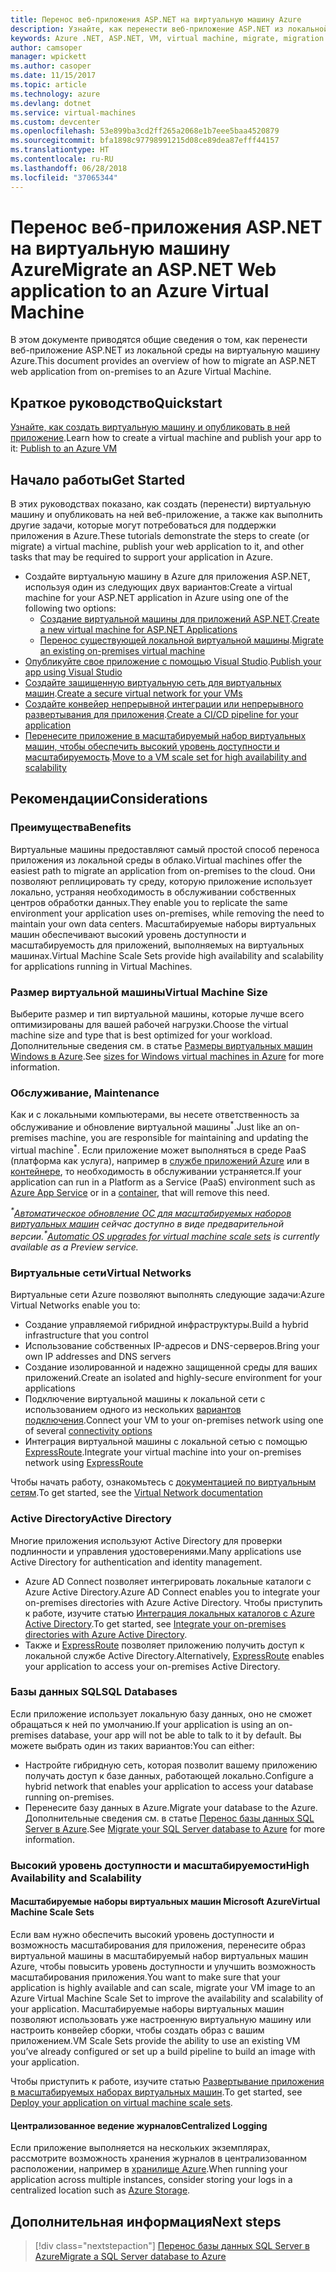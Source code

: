 ```yaml
---
title: Перенос веб-приложения ASP.NET на виртуальную машину Azure
description: Узнайте, как перенести веб-приложение ASP.NET из локальной среды на виртуальную машину Azure.
keywords: Azure .NET, ASP.NET, VM, virtual machine, migrate, migration
author: camsoper
manager: wpickett
ms.author: casoper
ms.date: 11/15/2017
ms.topic: article
ms.technology: azure
ms.devlang: dotnet
ms.service: virtual-machines
ms.custom: devcenter
ms.openlocfilehash: 53e899ba3cd2ff265a2068e1b7eee5baa4520879
ms.sourcegitcommit: bfa1898c97798991215d08ce89dea87efff44157
ms.translationtype: HT
ms.contentlocale: ru-RU
ms.lasthandoff: 06/28/2018
ms.locfileid: "37065344"
---
```

# <a name="migrate-an-aspnet-web-application-to-an-azure-virtual-machine"></a><span data-ttu-id="9d71e-104">Перенос веб-приложения ASP.NET на виртуальную машину Azure</span><span class="sxs-lookup"><span data-stu-id="9d71e-104">Migrate an ASP.NET Web application to an Azure Virtual Machine</span></span>

<span data-ttu-id="9d71e-105">В этом документе приводятся общие сведения о том, как перенести веб-приложение ASP.NET из локальной среды на виртуальную машину Azure.</span><span class="sxs-lookup"><span data-stu-id="9d71e-105">This document provides an overview of how to migrate an ASP.NET web application from on-premises to an Azure Virtual Machine.</span></span>

## <a name="quickstart"></a><span data-ttu-id="9d71e-106">Краткое руководство</span><span class="sxs-lookup"><span data-stu-id="9d71e-106">Quickstart</span></span>

<span data-ttu-id="9d71e-107">[Узнайте, как создать виртуальную машину и опубликовать в ней приложение](https://tutorials.visualstudio.com/aspnet-vm/intro).</span><span class="sxs-lookup"><span data-stu-id="9d71e-107">Learn how to create a virtual machine and publish your app to it: [Publish to an Azure VM](https://tutorials.visualstudio.com/aspnet-vm/intro)</span></span>

## <a name="get-started"></a><span data-ttu-id="9d71e-108">Начало работы</span><span class="sxs-lookup"><span data-stu-id="9d71e-108">Get Started</span></span>

<span data-ttu-id="9d71e-109">В этих руководствах показано, как создать (перенести) виртуальную машину и опубликовать на ней веб-приложение, а также как выполнить другие задачи, которые могут потребоваться для поддержки приложения в Azure.</span><span class="sxs-lookup"><span data-stu-id="9d71e-109">These tutorials demonstrate the steps to create (or migrate) a virtual machine, publish your web application to it, and other tasks that may be required to support your application in Azure.</span></span>

- <span data-ttu-id="9d71e-110">Создайте виртуальную машину в Azure для приложения ASP.NET, используя один из следующих двух вариантов:</span><span class="sxs-lookup"><span data-stu-id="9d71e-110">Create a virtual machine for your ASP.NET application in Azure using one of the following two options:</span></span>
    - <span data-ttu-id="9d71e-111">[Создание виртуальной машины для приложений ASP.NET](https://go.microsoft.com/fwlink/?linkid=863237).</span><span class="sxs-lookup"><span data-stu-id="9d71e-111">[Create a new virtual machine for ASP.NET Applications](https://go.microsoft.com/fwlink/?linkid=863237)</span></span>
    - <span data-ttu-id="9d71e-112">[Перенос существующей локальной виртуальной машины](https://docs.microsoft.com/azure/site-recovery/tutorial-migrate-on-premises-to-azure).</span><span class="sxs-lookup"><span data-stu-id="9d71e-112">[Migrate an existing on-premises virtual machine](https://docs.microsoft.com/azure/site-recovery/tutorial-migrate-on-premises-to-azure)</span></span>
- <span data-ttu-id="9d71e-113">[Опубликуйте свое приложение с помощью Visual Studio](https://go.microsoft.com/fwlink/?linkid=863240).</span><span class="sxs-lookup"><span data-stu-id="9d71e-113">[Publish your app using Visual Studio](https://go.microsoft.com/fwlink/?linkid=863240)</span></span>
- <span data-ttu-id="9d71e-114">[Создайте защищенную виртуальную сеть для виртуальных машин](https://docs.microsoft.com/azure/virtual-network/virtual-network-get-started-vnet-subnet).</span><span class="sxs-lookup"><span data-stu-id="9d71e-114">[Create a secure virtual network for your VMs](https://docs.microsoft.com/azure/virtual-network/virtual-network-get-started-vnet-subnet)</span></span>
- <span data-ttu-id="9d71e-115">[Создайте конвейер непрерывной интеграции или непрерывного развертывания для приложения](https://docs.microsoft.com/vsts/build-release/apps/cd/deploy-webdeploy-iis-deploygroups).</span><span class="sxs-lookup"><span data-stu-id="9d71e-115">[Create a CI/CD pipeline for your application](https://docs.microsoft.com/vsts/build-release/apps/cd/deploy-webdeploy-iis-deploygroups)</span></span>
- <span data-ttu-id="9d71e-116">[Перенесите приложение в масштабируемый набор виртуальных машин, чтобы обеспечить высокий уровень доступности и масштабируемость](https://docs.microsoft.com/azure/virtual-machine-scale-sets/virtual-machine-scale-sets-deploy-app).</span><span class="sxs-lookup"><span data-stu-id="9d71e-116">[Move to a VM scale set for high availability and scalability](https://docs.microsoft.com/azure/virtual-machine-scale-sets/virtual-machine-scale-sets-deploy-app)</span></span>

## <a name="considerations"></a><span data-ttu-id="9d71e-117">Рекомендации</span><span class="sxs-lookup"><span data-stu-id="9d71e-117">Considerations</span></span>

### <a name="benefits"></a><span data-ttu-id="9d71e-118">Преимущества</span><span class="sxs-lookup"><span data-stu-id="9d71e-118">Benefits</span></span>

<span data-ttu-id="9d71e-119">Виртуальные машины предоставляют самый простой способ переноса приложения из локальной среды в облако.</span><span class="sxs-lookup"><span data-stu-id="9d71e-119">Virtual machines offer the easiest path to migrate an application from on-premises to the cloud.</span></span>  <span data-ttu-id="9d71e-120">Они позволяют реплицировать ту среду, которую приложение использует локально, устраняя необходимость в обслуживании собственных центров обработки данных.</span><span class="sxs-lookup"><span data-stu-id="9d71e-120">They enable you to replicate the same environment your application uses on-premises, while removing the need to maintain your own data centers.</span></span>  <span data-ttu-id="9d71e-121">Масштабируемые наборы виртуальных машин обеспечивают высокий уровень доступности и масштабируемость для приложений, выполняемых на виртуальных машинах.</span><span class="sxs-lookup"><span data-stu-id="9d71e-121">Virtual Machine Scale Sets provide high availability and scalability for applications running in Virtual Machines.</span></span>

### <a name="virtual-machine-size"></a><span data-ttu-id="9d71e-122">Размер виртуальной машины</span><span class="sxs-lookup"><span data-stu-id="9d71e-122">Virtual Machine Size</span></span>

<span data-ttu-id="9d71e-123">Выберите размер и тип виртуальной машины, которые лучше всего оптимизированы для вашей рабочей нагрузки.</span><span class="sxs-lookup"><span data-stu-id="9d71e-123">Choose the virtual machine size and type that is best optimized for your workload.</span></span>  <span data-ttu-id="9d71e-124">Дополнительные сведения см. в статье [Размеры виртуальных машин Windows в Azure](https://docs.microsoft.com/azure/virtual-machines/windows/sizes).</span><span class="sxs-lookup"><span data-stu-id="9d71e-124">See [sizes for Windows virtual machines in Azure](https://docs.microsoft.com/azure/virtual-machines/windows/sizes) for more information.</span></span>

### <a name="maintenance"></a><span data-ttu-id="9d71e-125">Обслуживание, </span><span class="sxs-lookup"><span data-stu-id="9d71e-125">Maintenance</span></span>

<span data-ttu-id="9d71e-126">Как и с локальными компьютерами, вы несете ответственность за обслуживание и обновление виртуальной машины<sup>&#42;</sup>.</span><span class="sxs-lookup"><span data-stu-id="9d71e-126">Just like an on-premises machine, you are responsible for maintaining and updating the virtual machine<sup>&#42;</sup>.</span></span>  <span data-ttu-id="9d71e-127">Если приложение может выполняться в среде PaaS (платформа как услуга), например в [службе приложений Azure](https://docs.microsoft.com/azure/app-service/) или в [контейнере](https://docs.microsoft.com/azure/app-service/containers/), то необходимость в обслуживании устраняется.</span><span class="sxs-lookup"><span data-stu-id="9d71e-127">If your application can run in a Platform as a Service (PaaS) environment such as [Azure App Service](https://docs.microsoft.com/azure/app-service/) or in a [container](https://docs.microsoft.com/azure/app-service/containers/), that will remove this need.</span></span>

<span data-ttu-id="9d71e-128">*<sup>&#42;</sup>[Автоматическое обновление ОС для масштабируемых наборов виртуальных машин](https://docs.microsoft.com/azure/virtual-machine-scale-sets/virtual-machine-scale-sets-automatic-upgrade) сейчас доступно в виде предварительной версии.*</span><span class="sxs-lookup"><span data-stu-id="9d71e-128">*<sup>&#42;</sup>[Automatic OS upgrades for virtual machine scale sets](https://docs.microsoft.com/azure/virtual-machine-scale-sets/virtual-machine-scale-sets-automatic-upgrade) is currently available as a Preview service.*</span></span>

### <a name="virtual-networks"></a><span data-ttu-id="9d71e-129">Виртуальные сети</span><span class="sxs-lookup"><span data-stu-id="9d71e-129">Virtual Networks</span></span>

<span data-ttu-id="9d71e-130">Виртуальные сети Azure позволяют выполнять следующие задачи:</span><span class="sxs-lookup"><span data-stu-id="9d71e-130">Azure Virtual Networks enable you to:</span></span>
- <span data-ttu-id="9d71e-131">Создание управляемой гибридной инфраструктуры.</span><span class="sxs-lookup"><span data-stu-id="9d71e-131">Build a hybrid infrastructure that you control</span></span>
- <span data-ttu-id="9d71e-132">Использование собственных IP-адресов и DNS-серверов.</span><span class="sxs-lookup"><span data-stu-id="9d71e-132">Bring your own IP addresses and DNS servers</span></span>
- <span data-ttu-id="9d71e-133">Создание изолированной и надежно защищенной среды для ваших приложений.</span><span class="sxs-lookup"><span data-stu-id="9d71e-133">Create an isolated and highly-secure environment for your applications</span></span>
- <span data-ttu-id="9d71e-134">Подключение виртуальной машины к локальной сети с использованием одного из нескольких [вариантов подключения](https://docs.microsoft.com/azure/vpn-gateway/vpn-gateway-about-vpngateways#s2smulti).</span><span class="sxs-lookup"><span data-stu-id="9d71e-134">Connect your VM to your on-premises network using one of several [connectivity options](https://docs.microsoft.com/azure/vpn-gateway/vpn-gateway-about-vpngateways#s2smulti)</span></span>
- <span data-ttu-id="9d71e-135">Интеграция виртуальной машины с локальной сетью с помощью [ExpressRoute](https://azure.microsoft.com/services/expressroute/).</span><span class="sxs-lookup"><span data-stu-id="9d71e-135">Integrate your virtual machine into your on-premises network using [ExpressRoute](https://azure.microsoft.com/services/expressroute/)</span></span>

<span data-ttu-id="9d71e-136">Чтобы начать работу, ознакомьтесь с [документацией по виртуальным сетям](https://docs.microsoft.com/azure/virtual-network/).</span><span class="sxs-lookup"><span data-stu-id="9d71e-136">To get started, see the [Virtual Network documentation](https://docs.microsoft.com/azure/virtual-network/)</span></span>

### <a name="active-directory"></a><span data-ttu-id="9d71e-137">Active Directory</span><span class="sxs-lookup"><span data-stu-id="9d71e-137">Active Directory</span></span>
<span data-ttu-id="9d71e-138">Многие приложения используют Active Directory для проверки подлинности и управления удостоверениями.</span><span class="sxs-lookup"><span data-stu-id="9d71e-138">Many applications use Active Directory for authentication and identity management.</span></span>  
- <span data-ttu-id="9d71e-139">Azure AD Connect позволяет интегрировать локальные каталоги с Azure Active Directory.</span><span class="sxs-lookup"><span data-stu-id="9d71e-139">Azure AD Connect enables you to integrate your on-premises directories with Azure Active Directory.</span></span>  <span data-ttu-id="9d71e-140">Чтобы приступить к работе, изучите статью [Интеграция локальных каталогов с Azure Active Directory](https://docs.microsoft.com/azure/active-directory/connect/active-directory-aadconnect).</span><span class="sxs-lookup"><span data-stu-id="9d71e-140">To get started, see [Integrate your on-premises directories with Azure Active Directory](https://docs.microsoft.com/azure/active-directory/connect/active-directory-aadconnect).</span></span>  
- <span data-ttu-id="9d71e-141">Также и [ExpressRoute](https://azure.microsoft.com/services/expressroute/) позволяет приложению получить доступ к локальной службе Active Directory.</span><span class="sxs-lookup"><span data-stu-id="9d71e-141">Alternatively, [ExpressRoute](https://azure.microsoft.com/services/expressroute/) enables your application to access your on-premises Active Directory.</span></span>

### <a name="sql-databases"></a><span data-ttu-id="9d71e-142">Базы данных SQL</span><span class="sxs-lookup"><span data-stu-id="9d71e-142">SQL Databases</span></span>

<span data-ttu-id="9d71e-143">Если приложение использует локальную базу данных, оно не сможет обращаться к ней по умолчанию.</span><span class="sxs-lookup"><span data-stu-id="9d71e-143">If your application is using an on-premises database, your app will not be able to talk to it by default.</span></span> <span data-ttu-id="9d71e-144">Вы можете выбрать один из таких вариантов:</span><span class="sxs-lookup"><span data-stu-id="9d71e-144">You can either:</span></span>
- <span data-ttu-id="9d71e-145">Настройте гибридную сеть, которая позволит вашему приложению получать доступ к базе данных, работающей локально.</span><span class="sxs-lookup"><span data-stu-id="9d71e-145">Configure a hybrid network that enables your application to access your database running on-premises.</span></span>  
- <span data-ttu-id="9d71e-146">Перенесите базу данных в Azure.</span><span class="sxs-lookup"><span data-stu-id="9d71e-146">Migrate your database to the Azure.</span></span>  <span data-ttu-id="9d71e-147">Дополнительные сведения см. в статье [Перенос базы данных SQL Server в Azure](dotnet-howto-migrate-sql.md).</span><span class="sxs-lookup"><span data-stu-id="9d71e-147">See [Migrate your SQL Server database to Azure](dotnet-howto-migrate-sql.md) for more information.</span></span>

### <a name="high-availability-and-scalability"></a><span data-ttu-id="9d71e-148">Высокий уровень доступности и масштабируемости</span><span class="sxs-lookup"><span data-stu-id="9d71e-148">High Availability and Scalability</span></span>

#### <a name="virtual-machine-scale-sets"></a><span data-ttu-id="9d71e-149">Масштабируемые наборы виртуальных машин Microsoft Azure</span><span class="sxs-lookup"><span data-stu-id="9d71e-149">Virtual Machine Scale Sets</span></span>
<span data-ttu-id="9d71e-150">Если вам нужно обеспечить высокий уровень доступности и возможность масштабирования для приложения, перенесите образ виртуальной машины в масштабируемый набор виртуальных машин Azure, чтобы повысить уровень доступности и улучшить возможность масштабирования приложения.</span><span class="sxs-lookup"><span data-stu-id="9d71e-150">You want to make sure that your application is highly available and can scale, migrate your VM image to an Azure Virtual Machine Scale Set to improve the availability and scalability of your application.</span></span>  <span data-ttu-id="9d71e-151">Масштабируемые наборы виртуальных машин позволяют использовать уже настроенную виртуальную машину или настроить конвейер сборки, чтобы создать образ с вашим приложением.</span><span class="sxs-lookup"><span data-stu-id="9d71e-151">VM Scale Sets provide the ability to use an existing VM you’ve already configured or set up a build pipeline to build an image with your application.</span></span>  

<span data-ttu-id="9d71e-152">Чтобы приступить к работе, изучите статью [Развертывание приложения в масштабируемых наборах виртуальных машин](https://docs.microsoft.com/azure/virtual-machine-scale-sets/virtual-machine-scale-sets-deploy-app).</span><span class="sxs-lookup"><span data-stu-id="9d71e-152">To get started, see [Deploy your application on virtual machine scale sets](https://docs.microsoft.com/azure/virtual-machine-scale-sets/virtual-machine-scale-sets-deploy-app).</span></span>

#### <a name="centralized-logging"></a><span data-ttu-id="9d71e-153">Централизованное ведение журналов</span><span class="sxs-lookup"><span data-stu-id="9d71e-153">Centralized Logging</span></span>
<span data-ttu-id="9d71e-154">Если приложение выполняется на нескольких экземплярах, рассмотрите возможность хранения журналов в централизованном расположении, например в [хранилище Azure](https://docs.microsoft.com/azure/storage/).</span><span class="sxs-lookup"><span data-stu-id="9d71e-154">When running your application across multiple instances, consider storing your logs in a centralized location such as [Azure Storage](https://docs.microsoft.com/azure/storage/).</span></span>

## <a name="next-steps"></a><span data-ttu-id="9d71e-155">Дополнительная информация</span><span class="sxs-lookup"><span data-stu-id="9d71e-155">Next steps</span></span>

> [!div class="nextstepaction"]
> [<span data-ttu-id="9d71e-156">Перенос базы данных SQL Server в Azure</span><span class="sxs-lookup"><span data-stu-id="9d71e-156">Migrate a SQL Server database to Azure</span></span>](dotnet-howto-migrate-sql.md)